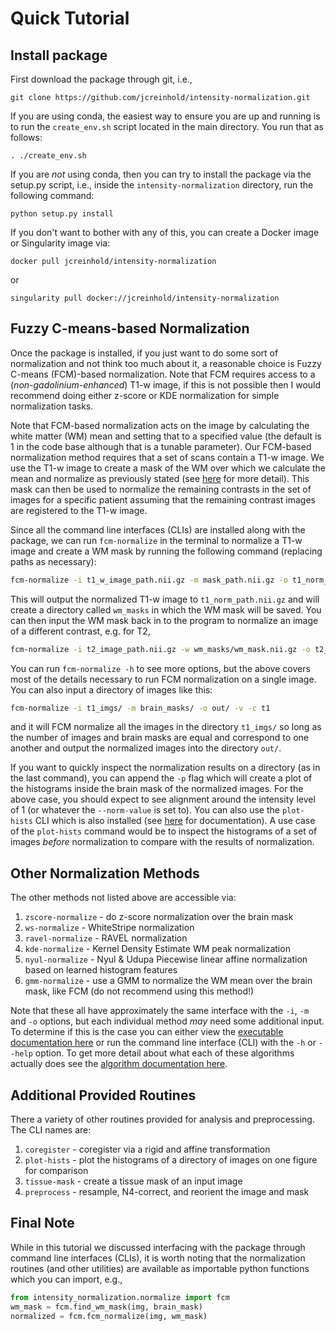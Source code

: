 # Quick Tutorial

## Install package

First download the package through git, i.e.,

    git clone https://github.com/jcreinhold/intensity-normalization.git

If you are using conda, the easiest way to ensure you are up and running is to run the  `create_env.sh` script
located in the main directory. You run that as follows:

    . ./create_env.sh

If you are *not* using conda, then you can try to install the package via the setup.py script, i.e.,
inside the `intensity-normalization` directory, run the following command:

    python setup.py install

If you don't want to bother with any of this, you can create a Docker image or Singularity image via:

    docker pull jcreinhold/intensity-normalization

or 

    singularity pull docker://jcreinhold/intensity-normalization


## Fuzzy C-means-based Normalization

Once the package is installed, if you just want to do some sort of normalization and not think too much about it, a reasonable choice is Fuzzy C-means (FCM)-based
normalization. Note that FCM requires access to a (_non-gadolinium-enhanced_) T1-w image, if this is not possible then I would recommend doing either z-score or KDE normalization
for simple normalization tasks.

Note that FCM-based normalization acts on the image by calculating the white matter (WM) mean and setting that to a specified value
(the default is 1 in the code base although that is a tunable parameter). Our FCM-based normalization method requires that
a set of scans contain a T1-w image. We use the T1-w image to create a mask of the WM over which we calculate the mean and normalize 
as previously stated (see [here](https://intensity-normalization.readthedocs.io/en/latest/algorithm.html#fuzzy-c-means) for more detail).
This mask can then be used to normalize the remaining contrasts in the set of images for a specific patient assuming that the
remaining contrast images are registered to the T1-w image.

Since all the command line interfaces (CLIs) are installed along with the package, we can run `fcm-normalize`
in the terminal to normalize a T1-w image and create a WM mask by running the following command (replacing paths as necessary):

```bash
fcm-normalize -i t1_w_image_path.nii.gz -m mask_path.nii.gz -o t1_norm_path.nii.gz -v -c t1 -s
```
 
This will output the normalized T1-w image to `t1_norm_path.nii.gz` and will create a directory 
called `wm_masks` in which the WM mask will be saved. You can then input the WM mask back in to 
the program to normalize an image of a different contrast, e.g. for T2,

```bash
fcm-normalize -i t2_image_path.nii.gz -w wm_masks/wm_mask.nii.gz -o t2_norm_path.nii.gz -v -c t2
``` 
 
You can run `fcm-normalize -h` to see more options, but the above covers most of the details necessary to 
run FCM normalization on a single image.  You can also input a directory of images like this:

```bash
fcm-normalize -i t1_imgs/ -m brain_masks/ -o out/ -v -c t1
``` 
 
and it will FCM normalize all the images in the directory `t1_imgs/` so long as the number of images and brain masks 
are equal and correspond to one another and output the normalized images into the directory `out/`.

If you want to quickly inspect the normalization results on a directory (as in the last command), you can append the
`-p` flag which will create a plot of the histograms inside the brain mask of the normalized images. For the above
case, you should expect to see alignment around the intensity level of 1 (or whatever the `--norm-value` is set to). 
You can also use the `plot-hists` CLI which is also installed (see [here](https://intensity-normalization.readthedocs.io/en/latest/exec.html#plotting)
for documentation). A use case of the `plot-hists` command would be to inspect the histograms of a set of images *before* normalization
to compare with the results of normalization.


## Other Normalization Methods

The other methods not listed above are accessible via:

1) `zscore-normalize` - do z-score normalization over the brain mask
2) `ws-normalize` - WhiteStripe normalization
3) `ravel-normalize` - RAVEL normalization
4) `kde-normalize` - Kernel Density Estimate WM peak normalization
5) `nyul-normalize` - Nyul & Udupa Piecewise linear affine normalization based on learned histogram features
6) `gmm-normalize` - use a GMM to normalize the WM mean over the brain mask, like FCM (do not recommend using this method!)

Note that these all have approximately the same interface with the `-i`, `-m` and `-o` options, but each 
individual method *may* need some additional input. To determine if this is the case you can either view the 
[executable documentation here](https://intensity-normalization.readthedocs.io/en/latest/exec.html) or run the command line interface (CLI) with the `-h` 
or `--help` option. To get more detail about what each of these algorithms actually does
see the [algorithm documentation here](https://intensity-normalization.readthedocs.io/en/latest/algorithm.html).

## Additional Provided Routines

There a variety of other routines provided for analysis and preprocessing. The CLI names are:

1) `coregister` - coregister via a rigid and affine transformation 
2) `plot-hists` - plot the histograms of a directory of images on one figure for comparison
3) `tissue-mask` - create a tissue mask of an input image
4) `preprocess` - resample, N4-correct, and reorient the image and mask

## Final Note

While in this tutorial we discussed interfacing with the package through command line interfaces (CLIs), 
it is worth noting that the normalization routines (and other utilities) are available as importable python functions 
which you can import, e.g.,

```python
from intensity_normalization.normalize import fcm
wm_mask = fcm.find_wm_mask(img, brain_mask)
normalized = fcm.fcm_normalize(img, wm_mask)
```
